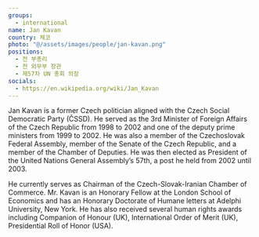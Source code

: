 ```yaml
---
groups:
  - international
name: Jan Kavan
country: 체코
photo: "@/assets/images/people/jan-kavan.png"
positions:
  - 전 부총리
  - 전 외무부 장관
  - 제57차 UN 총회 의장
socials:
  - https://en.wikipedia.org/wiki/Jan_Kavan
---
```


Jan Kavan is a former Czech politician aligned with the Czech Social Democratic Party (ČSSD). He served as the 3rd Minister of Foreign Affairs of the Czech Republic from 1998 to 2002 and one of the deputy prime ministers from 1999 to 2002. He was also a member of the Czechoslovak Federal Assembly, member of the Senate of the Czech Republic, and a member of the Chamber of Deputies. He was then elected as President of the United Nations General Assembly’s 57th, a post he held from 2002 until 2003.

He currently serves as Chairman of the Czech-Slovak-Iranian Chamber of Commerce. Mr. Kavan is an Honorary Fellow at the London School of Economics and has an Honorary Doctorate of Humane letters at Adelphi University, New York. He has also received several human rights awards including Companion of Honour (UK), International Order of Merit (UK), Presidential Roll of Honor (USA).
